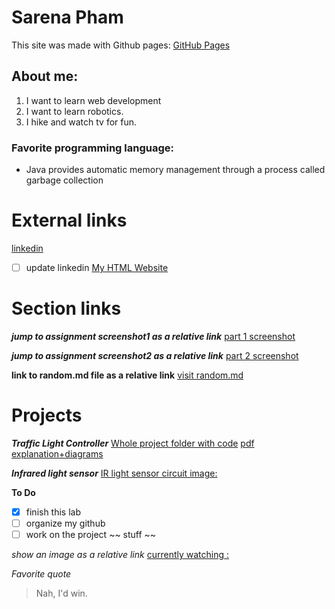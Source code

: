 # Sarena Pham

This site was made with Github pages:
[GitHub Pages](https://pages.github.com/)

## About me:
1. I want to learn web development
2. I want to learn robotics.
3. I hike and watch tv for fun.

### Favorite programming language:
- Java provides automatic memory management through a process called garbage collection

# External links
[ linkedin](https://www.linkedin.com)
- [ ] update  linkedin
[ My HTML Website]( https://sarenap.github.io/Lab2_Starter/ )

# Section links
***jump to assignment screenshot1 as a relative link***
[part 1 screenshot](Screenshots/cse110cmd.JPG)

***jump to assignment screenshot2 as a relative link***
[part 2 screenshot](Screenshots/cse110cmd2.JPG)

**link to random.md file as a relative link**
[visit random.md](random.md)

# Projects
***Traffic Light Controller***
 [Whole project folder with code](trafficlightcontroller)
 [pdf explanation+diagrams](trafficlightcontroller/trafficlightcontroller.pdf)

***Infrared light sensor***
[IR light sensor circuit image: ](engineering/irsensor.JPG)

**To Do**
- [x] finish this lab
- [ ] organize my github
- [ ] work on the project
~~ stuff ~~

*show an image as a relative link*
[ currently watching : ](https://www.google.com/search?sca_esv=5bfd57f04013e41c&sca_upv=1&q=spy+x+family&uds=AMwkrPutJ-__Ia2m5cqSncI5GW6OPYAuDh0KkSLWaam02g-EYXtMmEBshtdZUWFS6bA4n_w6W8sgK5Bhfsz-90L90bXb8Jbo76gt7Z2cGFsdupsx-Ba3kDZV58N_8yR-Aaq7uFVxANnh7PctEJ-yjh7zXS0NevqeN2WXDDYmugF7Wc7lHJO1BaMD5_alY3ce93W2fDfEqEq7xuNHRxbYUj9gNXM4RYEBPl3xobMG9L7T6jxKJv5coiyNecqOOxoXTkee25CldV84rMYBWj2SpQvxXrUP4fZ80ksEjPoHNYBqfqwhK16urWA&udm=2&prmd=ivsnmbtz&sa=X&ved=2ahUKEwj5_Jrt6bCFAxUvl-4BHWjjAkkQtKgLegQIDBAB&biw=1258&bih=611&dpr=1.5#vhid=LIPwu34MGtG55M&vssid=mosaic)

*Favorite quote*
>Nah, I'd win.
